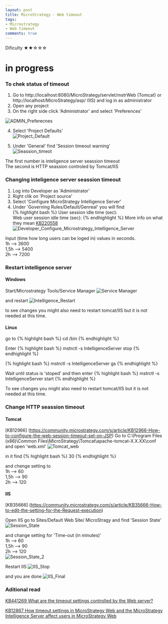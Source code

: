 ```yaml
---
layout: post
title: MicroStrategy - Web timeout
tags:
- Microstrategy
- Web timeout
comments: true
---
```

Dificulty ★★☆☆☆


# in progress



### To chek status of timeout
1) Go to http://localhost:8080/MicroStrategy/servlet/mstrWeb (Tomcat) or http://localhost/MicroStrategy/asp/ (IIS) and log in as administrator<br />
2) Open any project<br />
3) On the right side click 'Administrator' and select 'Preferences'<br />

![ADMIN_Preferecnes](/img/20210603_0006/ADMIN_Preferecnes1.png)

4) Select 'Project Defaults' <br />
![Project_Default](/img/20210603_0006/Project_Default.png)

5) Under 'General' find 'Session timeout warning'<br />
![Seassion_timeot](/img/20210603_0006/Seassion_timeot.png)

The first number is inteligence server seassion timeout<br />
The second is HTTP seassion controled by Tomcat/IIS<br />


### Changing inteligence server seassion timeout
1) Log into Developer as 'Administrator'<br />
2) Right clik on 'Project source'<br />
3) Select 'Configure MicroStrategy Intelligence Server'<br />
4) Under 'Governing Rules/Default/Genreal' you will find <br />
{% highlight bash %}
User session idle time (sec):     
Web user session idle time (sec):
{% endhighlight %}
More info on what they mean [KB220558](https://community.microstrategy.com/s/article/KB220558-How-do-user-session-idle-timeouts-work-in-MicroStrategy?language=en_US)
![Developer_Configure_Microstrategy_Intelligence_Server](/img/20210603_0006/Developer_Configure_Microstrategy_Intelligence_Server.png)

Input (time how long users can be loged in) values in seconds.<br />
1h   --> 3600 <br />
1,5h --> 5400 <br />
2h   --> 7200 <br />

### Restart intelligence server
#### Windows
Start/Microstrategy Tools/Service Manager
![Service Manager](/img/20210603_0006/Service_Manager.png)

and restart
![Intelligence_Restart](/img/20210603_0006/Intelligence_Restart.png)

to see changes you might also need to restart tomcat/IIS but it is not needed at this time.

#### Linux
go to 
{% highlight bash %}
cd <MicroStrategy Home>/bin
{% endhighlight %}
  
Enter
{% highlight bash %}
mstrctl -s IntelligenceServer stop
{% endhighlight %}

{% highlight bash %}
mstrctl -s IntelligenceServer gs
{% endhighlight %}

Wait until status is 'stoped' and then enter
{% highlight bash %}
mstrctl -s IntelligenceServer start
{% endhighlight %}

To see changes you might also need to restart tomcat/IIS but it is not needed at this time.

### Change HTTP seassion timeout
#### Tomcat
[KB12966] (https://community.microstrategy.com/s/article/KB12966-How-to-configure-the-web-session-timeout-set-on-JSP)
Go to
C:\Program Files (x86)\Common Files\MicroStrategy\Tomcat\apache-tomcat-X.X.XX\conf
and open 'web.xml'
![Tomcat_web](/img/20210603_0006/Tomcat_web.png)  

in it find 
{% highlight bash %}
    <session-config>
        <session-timeout>30</session-timeout>
    </session-config>
{% endhighlight %}
  
and chenge setting to <br />
1h   --> 60 <br />
1,5h --> 90 <br />
2h   --> 120 <br />  
  
  
#### IIS
[KB35666] (https://community.microstrategy.com/s/article/KB35666-How-to-edit-the-setting-for-the-Request-execution)

Open IIS go to Sites/Default Web Site/ MicroStragy and find 'Session State'
![Session_State](/img/20210603_0006/Session_State.png)

and change setting for 'Time-out (in minutes)' <br />
1h   --> 60 <br />
1,5h --> 90 <br />
2h   --> 120 <br />
![Session_State_2](/img/20210603_0006/Session_State_2.png)

Restart IIS 
![IIS_Stop](/img/20210603_0006/IIS_Stop.png)

and you are done
![IIS_Final](/img/20210603_0006/Final.png)
  
### Aditional read  
[KB441269 What are the timeout settings controlled by the Web server?](https://community.microstrategy.com/s/article/What-are-the-timeout-settings-controlled-by-the-Web-Server?language=en_US)
 
[KB12867 How timeout settings in MicroStrategy Web and the MicroStrategy Intelligence Server affect users in MicroStrategy Web](https://community.microstrategy.com/s/article/KB12867-How-timeout-settings-in-MicroStrategy-Web-and-the)
